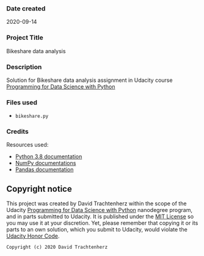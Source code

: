 ### Date created
2020-09-14

### Project Title
Bikeshare data analysis

### Description
Solution for Bikeshare data analysis assignment in Udacity course [Programming for Data Science with Python](https://www.udacity.com/course/programming-for-data-science-nanodegree--nd104)

### Files used

- `bikeshare.py`

### Credits
Resources used:
- [Python 3.8 documentation](https://docs.python.org/3.8/)
- [NumPy documentations](https://docs.scipy.org/doc/numpy-1.13.0/)
- [Pandas documentation](https://pandas.pydata.org/pandas-docs/stable/)


## Copyright notice

This project was created by David Trachtenherz within the scope of the Udacity [Programming for Data Science with Python](https://www.udacity.com/course/programming-for-data-science-nanodegree--nd104) nanodegree program, and in parts submitted to Udacity.
It is published under the [MIT License](https://opensource.org/licenses/MIT) so you may use it at your discretion. Yet, please remember that copying it or its parts to an own solution, which you submit to Udacity, would violate the [Udacity Honor Code](https://www.udacity.com/legal/en-eu/honor-code).

```
Copyright (c) 2020 David Trachtenherz
```
